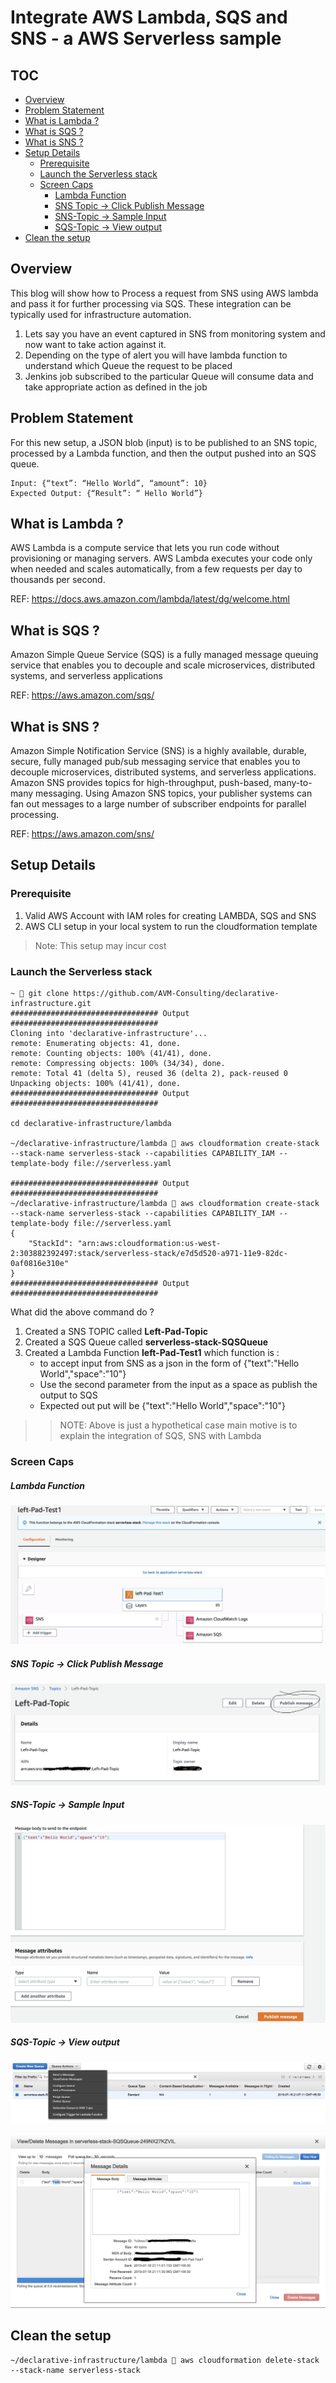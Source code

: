 # Integrate AWS Lambda, SQS and SNS - a AWS Serverless sample

##  TOC
- [Overview](#overview)
- [Problem Statement](#problem-statement)
- [What is Lambda ?](#what-is-lambda--)
- [What is SQS ?](#what-is-sqs--)
- [What is SNS ?](#what-is-sns--)
- [Setup Details](#setup-details)
  * [Prerequisite](#prerequisite)
  * [Launch the Serverless stack](#launch-the-serverless-stack)
  * [Screen Caps](#screen-caps)
      - [Lambda Function](#lambda-function)
      - [SNS Topic -> Click Publish Message](#sns-topic---click-publish-message)
      - [SNS-Topic -> Sample Input](#sns-topic---sample-input)
      - [SQS-Topic -> View output](#sqs-topic---view-output)
- [Clean the setup](#clean-the-setup)
  
## Overview
This blog will show how to Process a request from SNS using AWS lambda and pass it for further processing via SQS.
These integration can be typically used for infrastructure automation.

1. Lets say you have an event captured in SNS from monitoring system and now want to take action against it. 
2. Depending on the type of alert you will have lambda function to understand which Queue the request to be placed
3. Jenkins job subscribed to the particular Queue will consume data and take appropriate action as defined in the job

## Problem Statement
For this new setup, a JSON blob (input) is to be published to an SNS topic, processed by a Lambda function, and then the
output pushed into an SQS queue.

```
Input: {“text”: “Hello World”, “amount”: 10}
Expected Output: {“Result”: “ Hello World”}
```

## What is Lambda ?
AWS Lambda is a compute service that lets you run code without provisioning or managing servers. AWS Lambda executes your 
code only when needed and scales automatically, from a few requests per day to thousands per second.

REF: https://docs.aws.amazon.com/lambda/latest/dg/welcome.html

## What is SQS ?
Amazon Simple Queue Service (SQS) is a fully managed message queuing service that enables you to decouple and scale 
microservices, distributed systems, and serverless applications

REF: https://aws.amazon.com/sqs/

## What is SNS ?
Amazon Simple Notification Service (SNS) is a highly available, durable, secure, fully managed pub/sub messaging service
that enables you to decouple microservices, distributed systems, and serverless applications. Amazon SNS provides topics
for high-throughput, push-based, many-to-many messaging. Using Amazon SNS topics, your publisher systems can fan out 
messages to a large number of subscriber endpoints for parallel processing.

REF: https://aws.amazon.com/sns/

## Setup Details

### Prerequisite
1. Valid AWS Account with IAM roles for creating LAMBDA, SQS and SNS
2. AWS CLI setup in your local system to run the cloudformation template
> Note: This setup may incur cost

### Launch the Serverless stack
```
~  git clone https://github.com/AVM-Consulting/declarative-infrastructure.git
################################# Output #################################
Cloning into 'declarative-infrastructure'...
remote: Enumerating objects: 41, done.
remote: Counting objects: 100% (41/41), done.
remote: Compressing objects: 100% (34/34), done.
remote: Total 41 (delta 5), reused 36 (delta 2), pack-reused 0
Unpacking objects: 100% (41/41), done.
################################# Output #################################

cd declarative-infrastructure/lambda

~/declarative-infrastructure/lambda  aws cloudformation create-stack --stack-name serverless-stack --capabilities CAPABILITY_IAM --template-body file://serverless.yaml

################################# Output #################################
~/declarative-infrastructure/lambda  aws cloudformation create-stack --stack-name serverless-stack --capabilities CAPABILITY_IAM --template-body file://serverless.yaml
{
    "StackId": "arn:aws:cloudformation:us-west-2:303882392497:stack/serverless-stack/e7d5d520-a971-11e9-82dc-0af0816e310e"
}
################################# Output #################################
```
 What did the above command do ?
 1. Created a SNS TOPIC called **Left-Pad-Topic**
 2. Created a SQS Queue called **serverless-stack-SQSQueue**
 3. Created a Lambda Function **left-Pad-Test1** which function is :
    * to accept input from SNS as a json in the form of {"text":"Hello World","space":"10"}
    * Use the second parameter from the input as a space as publish the output to SQS
    * Expected out put will be  <spaces followed by>  {"text":"Hello World","space":"10"}
>> NOTE: Above is just a hypothetical case main motive is to explain the integration of SQS, SNS with Lambda

### Screen Caps

##### Lambda Function
![LAMBDA1](https://github.com/dbiswas1/lambda/raw/master/01-Lambda.png)

##### SNS Topic -> Click Publish Message
![SNS1](https://github.com/dbiswas1/lambda/raw/master/02-SNS-1.png)

##### SNS-Topic -> Sample Input
![SNS2](https://github.com/dbiswas1/lambda/raw/master/03-SNS-2.png)

##### SQS-Topic -> View output
![SQS1](https://github.com/dbiswas1/lambda/raw/master/04-SQS-1.png)

![SQS2](https://github.com/dbiswas1/lambda/raw/master/05-SQS-2.png)

## Clean the setup
```
~/declarative-infrastructure/lambda  aws cloudformation delete-stack --stack-name serverless-stack

```

